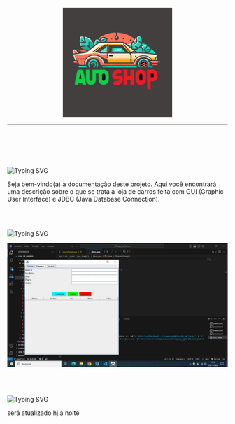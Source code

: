 <br>
<br>
<br>
<p align="center">
   <img src="logo.png" alt="logo" width=250px>
</p>

<hr>
<br>
<br><br><br>

<p align="left">
   <img src="https://readme-typing-svg.demolab.com?font=Fira+Code&weight=440&size=22&pause=1000&color=38F77CFF&center=false&vCenter=false&repeat=false&width=435&lines=Introdução 👋" alt="Typing SVG" /></a>
   <p>
      Seja bem-vindo(a) à documentação deste projeto. Aqui você encontrará uma descrição sobre o que se trata a loja de carros feita com GUI (Graphic User Interface) e JDBC (Java Database Connection).
   </p>
</p> <br><br>

<p align="left">
   <img src="https://readme-typing-svg.demolab.com?font=Fira+Code&weight=440&size=22&pause=1000&color=38F77CFF&center=false&vCenter=false&repeat=false&width=435&lines=Telas e Visual da Loja 👋" alt="Typing SVG" /></a>
   <p>
     <img src="gifs/gif1.gif">
   </p>
</p> <br><br>

<p align="left">
   <img src="https://readme-typing-svg.demolab.com?font=Fira+Code&weight=440&size=22&pause=1000&color=38F77CFF&center=false&vCenter=false&repeat=false&width=435&lines=Maiores Dificuldades 👋" alt="Typing SVG" /></a>
   <p>
    será atualizado hj a noite
   </p>
</p> <br><br>
